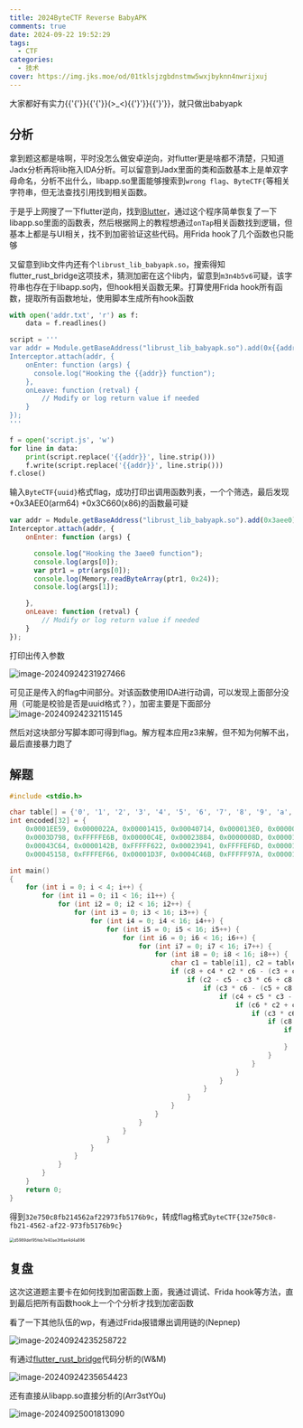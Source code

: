 ```yaml
---
title: 2024ByteCTF Reverse BabyAPK
comments: true
date: 2024-09-22 19:52:29
tags:
  - CTF
categories:
  - 技术
cover: https://img.jks.moe/od/01tklsjzgbdnstmw5wxjbyknn4nwrijxuj
---
```


大家都好有实力{{'{'}}{{'{'}}(>_<){{'}'}}{{'}'}}，就只做出babyapk

## 分析

拿到题这都是啥啊，平时没怎么做安卓逆向，对flutter更是啥都不清楚，只知道Jadx分析再将lib拖入IDA分析。可以留意到Jadx里面的类和函数基本上是单双字母命名，分析不出什么，libapp.so里面能够搜索到`wrong flag`、`ByteCTF{`等相关字符串，但无法查找引用找到相关函数。

于是乎上网搜了一下flutter逆向，找到[Blutter](https://github.com/worawit/blutter)，通过这个程序简单恢复了一下libapp.so里面的函数表，然后根据网上的教程想通过`onTap`相关函数找到逻辑，但基本上都是与UI相关，找不到加密验证这些代码。用Frida hook了几个函数也只能够

又留意到lib文件内还有个`librust_lib_babyapk.so`，搜索得知flutter_rust_bridge这项技术，猜测加密在这个lib内，留意到`m3n4b5v6`可疑，该字符串也存在于libapp.so内，但hook相关函数无果。打算使用Frida hook所有函数，提取所有函数地址，使用脚本生成所有hook函数

```python
with open('addr.txt', 'r') as f:
    data = f.readlines()

script = '''
var addr = Module.getBaseAddress("librust_lib_babyapk.so").add(0x{{addr}})
Interceptor.attach(addr, {
    onEnter: function (args) {
      console.log("Hooking the {{addr}} function");
    },
    onLeave: function (retval) {
        // Modify or log return value if needed
    }
});
'''

f = open('script.js', 'w')
for line in data:
    print(script.replace('{{addr}}', line.strip()))
    f.write(script.replace('{{addr}}', line.strip()))
f.close()
```

输入`ByteCTF{uuid}`格式flag，成功打印出调用函数列表，一个个筛选，最后发现+0x3AEE0(arm64) +0x3C660(x86)的函数最可疑

```javascript
var addr = Module.getBaseAddress("librust_lib_babyapk.so").add(0x3aee0)
Interceptor.attach(addr, {
    onEnter: function (args) {

      console.log("Hooking the 3aee0 function");
      console.log(args[0]);
      var ptr1 = ptr(args[0]);
      console.log(Memory.readByteArray(ptr1, 0x24));
      console.log(args[1]);

    },
    onLeave: function (retval) {
        // Modify or log return value if needed
    }
});
```

打印出传入参数

![image-20240924231927466](https://img.jks.moe/od/01tklsjzf3el2raugt7rek2mrgasaxf7js)

可见正是传入的flag中间部分。对该函数使用IDA进行动调，可以发现上面部分没用（可能是校验是否是uuid格式？），加密主要是下面部分![image-20240924232115145](https://img.jks.moe/od/01tklsjzb2s5hd5vqq7bbi3pwui7gfreh7)

然后对这块部分写脚本即可得到flag。解方程本应用z3来解，但不知为何解不出，最后直接暴力跑了

## 解题

```c
#include <stdio.h>

char table[] = {'0', '1', '2', '3', '4', '5', '6', '7', '8', '9', 'a', 'b', 'c', 'd', 'e', 'f'};
int encoded[32] = {
    0x0001EE59, 0x0000022A, 0x00001415, 0x00040714, 0x000013E0, 0x000008B8, 0xFFFDCEA0, 0x0000313B, 
    0x0003D798, 0xFFFFFE6B, 0x00000C4E, 0x00023884, 0x0000008D, 0x00001DB4, 0xFFFC1328, 0x00001EAC, 
    0x00043C64, 0x0000142B, 0xFFFFF622, 0x00023941, 0xFFFFEF6D, 0x0000120C, 0xFFFBD30F, 0x00001EBE, 
    0x00045158, 0xFFFFEF66, 0x00001D3F, 0x0004C46B, 0xFFFFF97A, 0x00001BFD, 0xFFFBA235, 0x00001ED2};

int main()
{
    for (int i = 0; i < 4; i++) {
        for (int i1 = 0; i1 < 16; i1++) {
            for (int i2 = 0; i2 < 16; i2++) {
                for (int i3 = 0; i3 < 16; i3++) {
                    for (int i4 = 0; i4 < 16; i4++) {
                        for (int i5 = 0; i5 < 16; i5++) {
                            for (int i6 = 0; i6 < 16; i6++) {
                                for (int i7 = 0; i7 < 16; i7++) {
                                    for (int i8 = 0; i8 < 16; i8++) {
                                        char c1 = table[i1], c2 = table[i2], c3 = table[i3], c4 = table[i4], c5 = table[i5], c6 = table[i6], c7 = table[i7], c8 = table[i8];
                                        if (c8 + c4 * c2 * c6 - (c3 + c7 + c1 * c5) == encoded[i*8]) {
                                            if (c2 - c5 - c3 * c6 + c8 * c4 + c1 + c7 == encoded[i*8+1]) {
                                                if (c3 * c6 - (c5 + c8 * c4) + c1 + c7 * c2 == encoded[i*8+2]) {
                                                    if (c4 + c5 * c3 - (c8 + c1) + c7 * c6 * c2 == encoded[i*8+3]) {
                                                        if (c6 * c2 + c4 + c1 * c5 - (c7 + c8 * c3) == encoded[i*8+4]) {
                                                            if (c3 * c6 + c4 * c2 + c1 - (c7 + c5 * c8) == encoded[i*8+5]) {
                                                                if (c8 - c4 + c1 * c6 + c7 - c5 * c3 * c2 == encoded[i*8+6]) {
                                                                    if (c2 - c8 - (c4 + c6) + c5 * c3 + c7 * c1 == encoded[i*8+7]) {
                                                                        printf("%c%c%c%c%c%c%c%c", c3, c4, c1, c2, c5, c6, c7, c8);
                                                                    }
                                                                }
                                                            }
                                                        }
                                                    }
                                                }
                                            }
                                        }
                                    }
                                }
                            }
                        }
                    }
                }
            }
        }
    }
    return 0;
}
```

得到`32e750c8fb214562af22973fb5176b9c`，转成flag格式`ByteCTF{32e750c8-fb21-4562-af22-973fb5176b9c}`

<img src="https://img.jks.moe/od/01tklsjzf3rt2n6ez3hjdyngbdenh3ro24" alt="d5989def95feb7e40ae3f6ae4d4a896" style="zoom:50%;" />

## 复盘

这次这道题主要卡在如何找到加密函数上面，我通过调试、Frida hook等方法，直到最后把所有函数hook上一个个分析才找到加密函数

看了一下其他队伍的wp，有通过Frida报错爆出调用链的(Nepnep)

![image-20240924235258722](https://img.jks.moe/od/01tklsjzbnnyhm27nwb5gyjwv73hl5vy74)

有通过[flutter_rust_bridge](https://pub.dev/packages/flutter_rust_bridge)代码分析的(W&M)

![image-20240924235654423](https://img.jks.moe/od/01tklsjzhydmaeaqobzjgj7nt5tqmyvita)

还有直接从libapp.so直接分析的(Arr3stY0u)

![image-20240925001813090](https://img.jks.moe/od/01tklsjzegnwti2ysbyjfieeosufja7owe)

